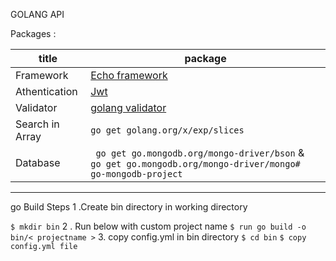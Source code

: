 
GOLANG API

Packages : 

| title | package |
| ------------- | ------------- |
| Framework  | [Echo framework ](https://echo.labstack.com/)  |
| Athentication | [Jwt](https://github.com/golang-jwt/jwt)  |
| Validator| [golang validator](https://github.com/go-playground/validator)  |
| Search in Array | ```go get golang.org/x/exp/slices ```  |
| Database| ``` go get go.mongodb.org/mongo-driver/bson```  & ``` go get go.mongodb.org/mongo-driver/mongo# go-mongodb-project```|


-----------------------
go Build Steps
1 .Create bin directory in working directory

```$ mkdir bin```
2 . Run below with custom project name
```$ run go build -o bin/< projectname >```
3. copy config.yml in bin directory
```$ cd bin```
```$ copy config.yml file ```
